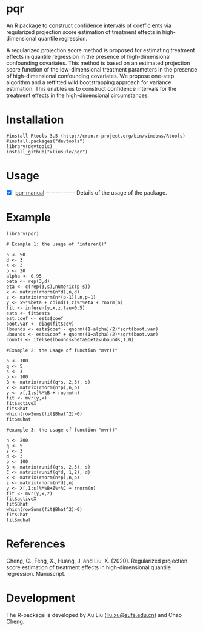 # pqr
  An R package to construct confidence intervals of coefficients via regularized projection score estimation of treatment effects 
  in high-dimensional quantile regression.
 
  A regularized projection score method is proposed for estimating treatment effects in quantile regression 
  in the presence of high-dimensional confounding covariates. This method is based on an estimated projection 
  score function of the low-dimensional treatment parameters in the presence of high-dimensional confounding 
  covariates. We propose one-step algorithm and a reffitted wild bootstrapping approach for variance estimation. 
  This enables us to construct confidence intervals for the treatment effects in the high-dimensional circumstances.
  
# Installation

    #install Rtools 3.5 (http://cran.r-project.org/bin/windows/Rtools)
    #install.packages("devtools")
    library(devtools)
    install_github("xliusufe/pqr")

# Usage

   - [x] [pqr-manual](https://github.com/xliusufe/pqr/blob/master/inst/pqr-manual.pdf) ------------ Details of the usage of the package.

# Example

    library(pqr)
	
    # Example 1: the usage of "inferen()"
	
    n <- 50
	d <- 3
	s <- 3
	p <- 20
	alpha <- 0.95
	beta <- rep(3,d)
	eta <- c(rep(3,s),numeric(p-s))
	x <- matrix(rnorm(n*d),n,d)
	z <- matrix(rnorm(n*(p-1)),n,p-1)
	y <- x%*%beta + cbind(1,z)%*%eta + rnorm(n)
	fit <- inferen(y,x,z,tau=0.5)
	ests <- fit$ests
    est.coef <- ests$coef
	boot.var <- diag(fit$cov)
    lbounds <- ests$coef - qnorm((1+alpha)/2)*sqrt(boot.var)
    ubounds <- ests$coef + qnorm((1+alpha)/2)*sqrt(boot.var)
    counts <- ifelse(lbounds<beta&beta<ubounds,1,0)
	
	#Example 2: the usage of function "mvr()"
    
	n <- 100
	q <- 5
	s <- 3
	p <- 100
	B <- matrix(runif(q*s, 2,3), s)
	x <- matrix(rnorm(n*p),n,p)
	y <- x[,1:s]%*%B + rnorm(n)
	fit <- mvr(y,x)
	fit$activeX
	fit$Bhat
	which(rowSums(fit$Bhat^2)>0)
	fit$muhat 

    #example 3: the usage of function "mvr()"
  
	n <- 200
	q <- 5
	s <- 3
	d <- 3
	p <- 100
	B <- matrix(runif(q*s, 2,3), s)
	C <- matrix(runif(q*d, 1,2), d)
	x <- matrix(rnorm(n*p),n,p)
	z <- matrix(rnorm(n*d),n)
	y <- X[,1:s]%*%B+Z%*%C + rnorm(n)
	fit <- mvr(y,x,z)
	fit$activeX
	fit$Bhat
	which(rowSums(fit$Bhat^2)>0)
	fit$Chat
	fit$muhat	
	
# References
 
Cheng, C., Feng, X., Huang, J. and Liu, X. (2020). Regularized projection score estimation of treatment effects 
in high-dimensional quantile regression. Manuscript.

# Development

The R-package is developed by Xu Liu (liu.xu@sufe.edu.cn) and Chao Cheng.

